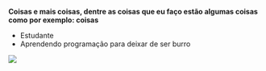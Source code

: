 **Coisas e mais coisas, dentre as coisas que eu faço estão algumas coisas como por exemplo: coisas**

- Estudante
- Aprendendo programação para deixar de ser burro

![](https://tenor.com/pt-BR/view/capybara-capybara-my-beloved-bingus-my-beloved-my-beloved-my-gif-21357792)

